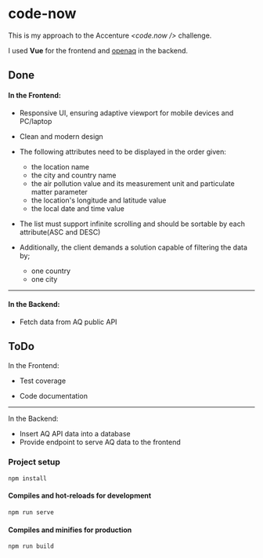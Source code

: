 # code-now

This is my approach to the Accenture *<code.now />* challenge.

I used **Vue** for the frontend and [openaq](https://github.com/nickolasclarke/openaq) in the backend.

## Done

#### In the Frontend:

- Responsive UI, ensuring adaptive viewport for mobile devices and PC/laptop
- Clean and modern design
- The following attributes need to be displayed in the order given:
    - the location name
    - the city and country name
    - the air pollution value and its measurement unit and particulate matter parameter
    - the location's longitude and latitude value
    - the local date and time value
- The list must support infinite scrolling and should be sortable by each attribute(ASC and DESC)

- Additionally, the client demands a solution capable of filtering the data by;
    - one country
    - one city

---

#### In the Backend:

- Fetch data from AQ public API

## ToDo

In the Frontend:

- Test coverage

- Code documentation

---

In the Backend:

- Insert AQ API data into a database
- Provide endpoint to serve AQ data to the frontend


### Project setup
```
npm install
```

#### Compiles and hot-reloads for development
```
npm run serve
```

#### Compiles and minifies for production
```
npm run build
```
